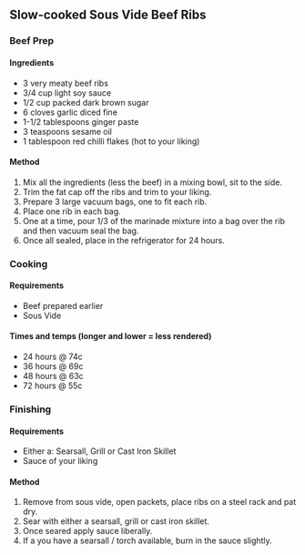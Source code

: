 ## Slow-cooked Sous Vide Beef Ribs

### Beef Prep

#### Ingredients

* 3 very meaty beef ribs
* 3/4 cup light soy sauce
* 1/2 cup packed dark brown sugar
* 6 cloves garlic diced fine
* 1-1/2 tablespoons ginger paste
* 3 teaspoons sesame oil
* 1 tablespoon red chilli flakes (hot to your liking)

#### Method

1. Mix all the ingredients (less the beef) in a mixing bowl, sit to the side.
1. Trim the fat cap off the ribs and trim to your liking.
1. Prepare 3 large vacuum bags, one to fit each rib.
1. Place one rib in each bag.
1. One at a time, pour 1/3 of the marinade mixture into a bag over the rib and then vacuum seal the bag.
1. Once all sealed, place in the refrigerator for 24 hours.


### Cooking

#### Requirements

* Beef prepared earlier
* Sous Vide

#### Times and temps (longer and lower = less rendered)

* 24 hours @ 74c
* 36 hours @ 69c
* 48 hours @ 63c
* 72 hours @ 55c


### Finishing

#### Requirements

* Either a: Searsall, Grill or Cast Iron Skillet
* Sauce of your liking

#### Method

1. Remove from sous vide, open packets, place ribs on a steel rack and pat dry.
1. Sear with either a searsall, grill or cast iron skillet.
1. Once seared apply sauce liberally.
1. If a you have a searsall / torch available, burn in the sauce slightly.
